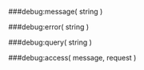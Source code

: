 ###debug:message( string )

###debug:error( string )

###debug:query( string )

###debug:access( message, request )